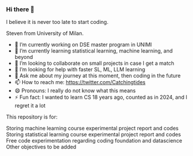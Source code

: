 ### Hi there 👋

I believe it is never too late to start coding.

Steven from University of Milan.

- 🔭 I’m currently working on DSE master program in UNIMI
- 🌱 I’m currently learning statistical learning, machine learning, and beyond
- 👯 I’m looking to collaborate on small projects in case I get a match
- 🤔 I’m looking for help with faster SL, ML, LLM learning
- 💬 Ask me about my journey at this moment, then coding in the future
- 📫 How to reach me: https://twitter.com/Catchingtides
- 😄 Pronouns: I really do not know what this means
- ⚡ Fun fact: I wanted to learn CS 18 years ago, counted as in 2024, and I regret it a lot

This repository is for:

Storing machine learning course experimental project report and codes
Storing statistical learning course experimental project report and codes
Free code experimentation regarding coding foundation and datascience
Other objectives to be added

<!--
**StevenFromUnimiMIEDSE/stevenfromunimimiedse** is a ✨ _special_ ✨ repository because its `README.md` (this file) appears on your GitHub profile.

I believe it is never too late to start coding.

- 🔭 I’m currently working on DSE master program in UNIMI
- 🌱 I’m currently learning statistical learning, machine learning, and beyond
- 👯 I’m looking to collaborate on small projects in case I get a match
- 🤔 I’m looking for help with faster SL, ML, LLM learning
- 💬 Ask me about my journey at this moment, then coding in the future
- 📫 How to reach me: leave a comment
- 😄 Pronouns: I really do not know what this means
- ⚡ Fun fact: I wanted to learn CS 18 years ago, as in 2024, and I regret it a lot

This repository is for:

Storing machine learning course experimental project report and codes
Storing statistical learning course experimental project report and codes
Free code experimentation regarding coding foundation and datascience
Other objectives to be added

Expreimental Financial Visualizer: https://stevenfromunimimiedse.github.io/All_In_One_Website/
-->
